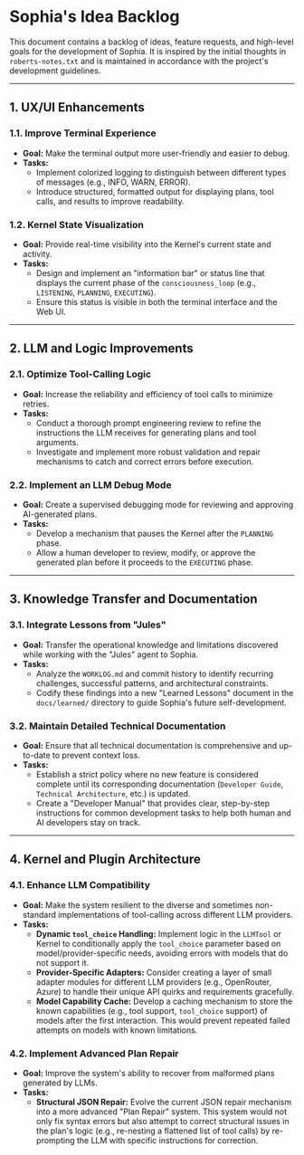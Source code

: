 # Sophia's Idea Backlog

This document contains a backlog of ideas, feature requests, and high-level goals for the development of Sophia. It is inspired by the initial thoughts in `roberts-notes.txt` and is maintained in accordance with the project's development guidelines.

---

## 1. UX/UI Enhancements

### 1.1. Improve Terminal Experience
*   **Goal:** Make the terminal output more user-friendly and easier to debug.
*   **Tasks:**
    *   Implement colorized logging to distinguish between different types of messages (e.g., INFO, WARN, ERROR).
    *   Introduce structured, formatted output for displaying plans, tool calls, and results to improve readability.

### 1.2. Kernel State Visualization
*   **Goal:** Provide real-time visibility into the Kernel's current state and activity.
*   **Tasks:**
    *   Design and implement an "information bar" or status line that displays the current phase of the `consciousness_loop` (e.g., `LISTENING`, `PLANNING`, `EXECUTING`).
    *   Ensure this status is visible in both the terminal interface and the Web UI.

---

## 2. LLM and Logic Improvements

### 2.1. Optimize Tool-Calling Logic
*   **Goal:** Increase the reliability and efficiency of tool calls to minimize retries.
*   **Tasks:**
    *   Conduct a thorough prompt engineering review to refine the instructions the LLM receives for generating plans and tool arguments.
    *   Investigate and implement more robust validation and repair mechanisms to catch and correct errors before execution.

### 2.2. Implement an LLM Debug Mode
*   **Goal:** Create a supervised debugging mode for reviewing and approving AI-generated plans.
*   **Tasks:**
    *   Develop a mechanism that pauses the Kernel after the `PLANNING` phase.
    *   Allow a human developer to review, modify, or approve the generated plan before it proceeds to the `EXECUTING` phase.

---

## 3. Knowledge Transfer and Documentation

### 3.1. Integrate Lessons from "Jules"
*   **Goal:** Transfer the operational knowledge and limitations discovered while working with the "Jules" agent to Sophia.
*   **Tasks:**
    *   Analyze the `WORKLOG.md` and commit history to identify recurring challenges, successful patterns, and architectural constraints.
    *   Codify these findings into a new "Learned Lessons" document in the `docs/learned/` directory to guide Sophia's future self-development.

### 3.2. Maintain Detailed Technical Documentation
*   **Goal:** Ensure that all technical documentation is comprehensive and up-to-date to prevent context loss.
*   **Tasks:**
    *   Establish a strict policy where no new feature is considered complete until its corresponding documentation (`Developer Guide`, `Technical Architecture`, etc.) is updated.
    *   Create a "Developer Manual" that provides clear, step-by-step instructions for common development tasks to help both human and AI developers stay on track.

---

## 4. Kernel and Plugin Architecture

### 4.1. Enhance LLM Compatibility
*   **Goal:** Make the system resilient to the diverse and sometimes non-standard implementations of tool-calling across different LLM providers.
*   **Tasks:**
    *   **Dynamic `tool_choice` Handling:** Implement logic in the `LLMTool` or Kernel to conditionally apply the `tool_choice` parameter based on model/provider-specific needs, avoiding errors with models that do not support it.
    *   **Provider-Specific Adapters:** Consider creating a layer of small adapter modules for different LLM providers (e.g., OpenRouter, Azure) to handle their unique API quirks and requirements gracefully.
    *   **Model Capability Cache:** Develop a caching mechanism to store the known capabilities (e.g., tool support, `tool_choice` support) of models after the first interaction. This would prevent repeated failed attempts on models with known limitations.

### 4.2. Implement Advanced Plan Repair
*   **Goal:** Improve the system's ability to recover from malformed plans generated by LLMs.
*   **Tasks:**
    *   **Structural JSON Repair:** Evolve the current JSON repair mechanism into a more advanced "Plan Repair" system. This system would not only fix syntax errors but also attempt to correct structural issues in the plan's logic (e.g., re-nesting a flattened list of tool calls) by re-prompting the LLM with specific instructions for correction.
